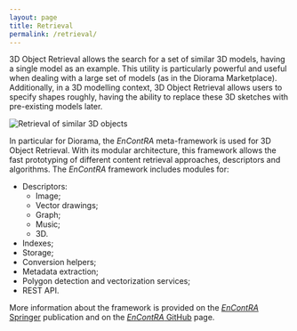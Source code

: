 ```yaml
---
layout: page
title: Retrieval
permalink: /retrieval/
---
```


3D Object Retrieval allows the search for a set of similar 3D models, having a single model as an example.
This utility is particularly powerful and useful when dealing with a large set of models (as in the Diorama
Marketplace).
Additionally, in a 3D modelling context, 3D Object Retrieval allows users to specify shapes roughly, having the ability
to replace these 3D sketches with pre-existing models later.

![][retrieval-similar]

In particular for Diorama, the *EnContRA* meta-framework is used for 3D Object Retrieval. With its modular 
architecture, this framework allows the fast prototyping of different content retrieval approaches, descriptors and 
algorithms. The *EnContRA* framework includes modules for:

* Descriptors:
   * Image;
   * Vector drawings;
   * Graph;
   * Music;
   * 3D.
* Indexes;
* Storage;
* Conversion helpers;
* Metadata extraction;
* Polygon detection and vectorization services;
* REST API.

More information about the framework is provided on the [*EnContRA* Springer] publication and on the 
[*EnContRA* GitHub] page.

[retrieval-similar]: {{site.baseurl}}/images/retrieval/retrieval-similar.png "Retrieval of similar 3D objects"
[*EnContRA* GitHub]: http://encontra.github.io/
[*EnContRA* Springer]: http://www.di.fc.ul.pt/~mjf/publications/2014-2010/pdf/mta13.pdf